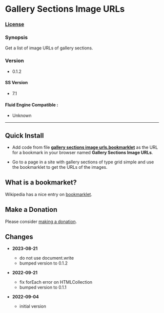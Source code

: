 # Gallery Sections Image URLs

### [License][1]

### Synopsis

Get a list of image URLs of gallery sections.

### Version

  * 0.1.2

#### SS Version

  * 7.1

#### Fluid Engine Compatible :

  * Unknown

---

## Quick Install

* Add code from file **[gallery sections image urls.bookmarklet][2]** as the URL
  for a bookmark in your browser named **Gallery Sections Image URLs**.
  
* Go to a page in a site with gallery sections of type grid simple and use the
  bookmarklet to get the URLs of the images.

## What is a bookmarket?

Wikipedia has a nice entry on [bookmarklet][3].

## Make a Donation

Please consider [making a donation][4].

## Changes

* **2023-08-21**

  * do not use document.write
  * bumped version to 0.1.2
  
* **2022-09-21**

  * fix forEach error on HTMLCollection
  * bumped version to 0.1.1
  
* **2022-09-04**

  * initial version

[2]: gallery%20sections%20image%20urls.bookmarklet#L1
[3]: https://en.wikipedia.org/wiki/Bookmarklet
[4]: https://github.com/tomsWebConsulting/twcsl#make-a-donation
[1]: https://github.com/tomsWebConsulting/twcsl/blob/main/LICENSE.txt#L1
